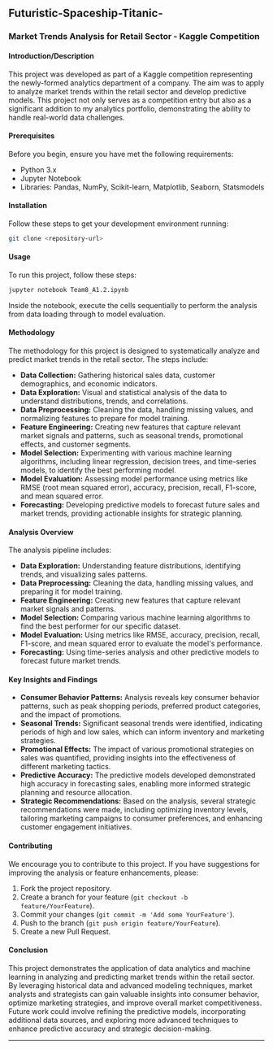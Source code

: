 ## Futuristic-Spaceship-Titanic-
### Market Trends Analysis for Retail Sector - Kaggle Competition

#### Introduction/Description
This project was developed as part of a Kaggle competition representing the newly-formed analytics department of a company. The aim was to apply to analyze market trends within the retail sector and develop predictive models. This project not only serves as a competition entry but also as a significant addition to my analytics portfolio, demonstrating the ability to handle real-world data challenges.

#### Prerequisites
Before you begin, ensure you have met the following requirements:
- Python 3.x
- Jupyter Notebook
- Libraries: Pandas, NumPy, Scikit-learn, Matplotlib, Seaborn, Statsmodels

#### Installation
Follow these steps to get your development environment running:
```bash
git clone <repository-url>
```

#### Usage
To run this project, follow these steps:
```bash
jupyter notebook Team8_A1.2.ipynb
```
Inside the notebook, execute the cells sequentially to perform the analysis from data loading through to model evaluation.

#### Methodology
The methodology for this project is designed to systematically analyze and predict market trends in the retail sector. The steps include:
- **Data Collection:** Gathering historical sales data, customer demographics, and economic indicators.
- **Data Exploration:** Visual and statistical analysis of the data to understand distributions, trends, and correlations.
- **Data Preprocessing:** Cleaning the data, handling missing values, and normalizing features to prepare for model training.
- **Feature Engineering:** Creating new features that capture relevant market signals and patterns, such as seasonal trends, promotional effects, and customer segments.
- **Model Selection:** Experimenting with various machine learning algorithms, including linear regression, decision trees, and time-series models, to identify the best performing model.
- **Model Evaluation:** Assessing model performance using metrics like RMSE (root mean squared error), accuracy, precision, recall, F1-score, and mean squared error.
- **Forecasting:** Developing predictive models to forecast future sales and market trends, providing actionable insights for strategic planning.

#### Analysis Overview
The analysis pipeline includes:
- **Data Exploration:** Understanding feature distributions, identifying trends, and visualizing sales patterns.
- **Data Preprocessing:** Cleaning the data, handling missing values, and preparing it for model training.
- **Feature Engineering:** Creating new features that capture relevant market signals and patterns.
- **Model Selection:** Comparing various machine learning algorithms to find the best performer for our specific dataset.
- **Model Evaluation:** Using metrics like RMSE, accuracy, precision, recall, F1-score, and mean squared error to evaluate the model's performance.
- **Forecasting:** Using time-series analysis and other predictive models to forecast future market trends.

#### Key Insights and Findings
- **Consumer Behavior Patterns:** Analysis reveals key consumer behavior patterns, such as peak shopping periods, preferred product categories, and the impact of promotions.
- **Seasonal Trends:** Significant seasonal trends were identified, indicating periods of high and low sales, which can inform inventory and marketing strategies.
- **Promotional Effects:** The impact of various promotional strategies on sales was quantified, providing insights into the effectiveness of different marketing tactics.
- **Predictive Accuracy:** The predictive models developed demonstrated high accuracy in forecasting sales, enabling more informed strategic planning and resource allocation.
- **Strategic Recommendations:** Based on the analysis, several strategic recommendations were made, including optimizing inventory levels, tailoring marketing campaigns to consumer preferences, and enhancing customer engagement initiatives.

#### Contributing
We encourage you to contribute to this project. If you have suggestions for improving the analysis or feature enhancements, please:
1. Fork the project repository.
2. Create a branch for your feature (`git checkout -b feature/YourFeature`).
3. Commit your changes (`git commit -m 'Add some YourFeature'`).
4. Push to the branch (`git push origin feature/YourFeature`).
5. Create a new Pull Request.

#### Conclusion
This project demonstrates the application of data analytics and machine learning in analyzing and predicting market trends within the retail sector. By leveraging historical data and advanced modeling techniques, market analysts and strategists can gain valuable insights into consumer behavior, optimize marketing strategies, and improve overall market competitiveness. Future work could involve refining the predictive models, incorporating additional data sources, and exploring more advanced techniques to enhance predictive accuracy and strategic decision-making.

---
